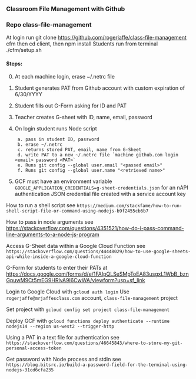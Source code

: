 ### Classroom File Management with Github

### Repo class-file-management

At login run git clone https://github.com/rogerjaffe/class-file-management cfm
then cd client, then npm install 
Students run from terminal ./cfm/setup.sh


#### Steps:

0. At each machine login, erase ~/.netrc file
   
1. Student generates PAT from Github account with custom expiration of 6/30/YYYY 
   
2. Student fills out G-Form asking for ID and PAT 
   
3. Teacher creates G-sheet with ID, name, email, password 
   
4. On login student runs Node script 
   
        a. pass in student ID, password
        b. erase ~/.netrc
        c. returns stored PAT, email, name from G-Sheet
        d. write PAT to a new ~/.netrc file `machine github.com login <email> password <PAT>`
        e. Runs git config --global user.email "<passed email>"
        f. Runs git config --global user.name "<retrieved name>"

5. GCF must have an environment variable `GOOGLE_APPLICATION_CREDENTIALS=g-sheet-credentials.json` for an nAPI authentication JSON credential file created with a service account key  

How to run a shell script see `https://medium.com/stackfame/how-to-run-shell-script-file-or-command-using-nodejs-b9f2455cb6b7`

How to pass in node arguments see https://stackoverflow.com/questions/4351521/how-do-i-pass-command-line-arguments-to-a-node-js-program

Access G-Sheet data within a Google Cloud Function see `https://stackoverflow.com/questions/44448029/how-to-use-google-sheets-api-while-inside-a-google-cloud-function`

G-Form for students to enter their PATs at https://docs.google.com/forms/d/e/1FAIpQLSeSMpToEA83usgxL1WbB_bznGpuwM9Ct5mEG9HRlvA9I6CwWA/viewform?usp=sf_link

Login to Google Cloud with `gcloud auth login`  Use `rogerjaffe@mrjaffesclass.com` account, `class-file-management` project

Set project with `gcloud config set project class-file-management`

Deploy GCF with
`gcloud functions deploy authenticate --runtime nodejs14 --region us-west2 --trigger-http`

Using a PAT in a text file for authentication see `https://stackoverflow.com/questions/46645843/where-to-store-my-git-personal-access-token`

Get password with Node process and stdin see `https://blog.bitsrc.io/build-a-password-field-for-the-terminal-using-nodejs-31cd6cfa235`
